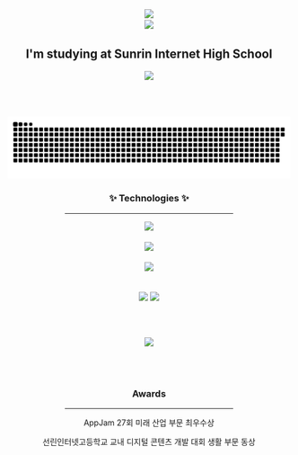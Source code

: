 <div align="center">
	<a href="https://github.com/jwkwon0817" target="_blank">
		<img src="https://capsule-render.vercel.app/api?type=waving&color=timeGradient&height=180&section=header&text=Jeewon%20Kwon&fontSize=90" />
	</a>
</div>

<div align="center">
	<img src="https://readme-typing-svg.demolab.com?font=Fira+Code&weight=600&duration=2000&size=24&pause=1000&color=4CF789&center=true&vCenter=true&width=435&lines=Hi+There!+%F0%9F%91%8B;I'm+Jeewon+Kwon!" />
</div>

<h2 align="center">I'm studying at Sunrin Internet High School</h2>

<div align="center">
	<img src="https://github-widgetbox.vercel.app/api/profile?username=jwkwon0817&data=followers,repositories,stars,commits" />
</div>

<br /><br />

<div align="center">
	<img src="https://github.com/jwkwon0817/jwkwon0817/blob/output/github-contribution-grid-snake-dark.svg" />
</div>

<h3 align="center">✨ Technologies ✨</h3>
<div align="center">
	<hr width="300px"/>
	<div>
		<div>
			<img src="https://skillicons.dev/icons?i=swift,react,nextjs" />
		</div>
		<br />
		<div>
			<img src="https://skillicons.dev/icons?i=spring,fastapi,nestjs,docker,cloudflare,gcp" />
		</div>
		<br />
		<div>
			<img src="https://skillicons.dev/icons?i=git,githubactions,yarn,bash,figma" />
		</div>
	</div>
<br /><br />


<div align="center">
	<img src="https://github-readme-stats.vercel.app/api?username=jwkwon0817&count_private=true&show_icons=true&theme=dracula&hide_border=true" />
	<img src="https://github-readme-stats.vercel.app/api/top-langs/?username=jwkwon0817&layout=compact&theme=dracula&hide_border=true&count_private=true" />
</div>

<br /><br />

<div align="center">
	<img src="http://mazassumnida.wtf/api/v2/generate_badge?boj=jwkwon"/>
</div>

<br /><br />

<h3 align="center">Awards</h3>
<div align="center">
	<hr width="300px" />
	<p>AppJam 27회 미래 산업 부문 최우수상</li>
	<p>선린인터넷고등학교 교내 디지털 콘텐츠 개발 대회 생활 부문 동상</li>
</ul>

